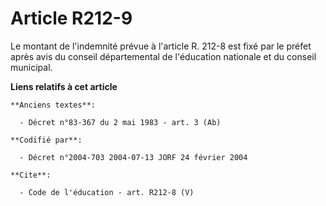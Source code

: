# Article R212-9

Le montant de l'indemnité prévue à l'article R. 212-8 est fixé par le préfet après avis du conseil départemental de
l'éducation nationale et du conseil municipal.

**Liens relatifs à cet article**

	**Anciens textes**:

	  - Décret n°83-367 du 2 mai 1983 - art. 3 (Ab)

	**Codifié par**:

	  - Décret n°2004-703 2004-07-13 JORF 24 février 2004

	**Cite**:

	  - Code de l'éducation - art. R212-8 (V)
